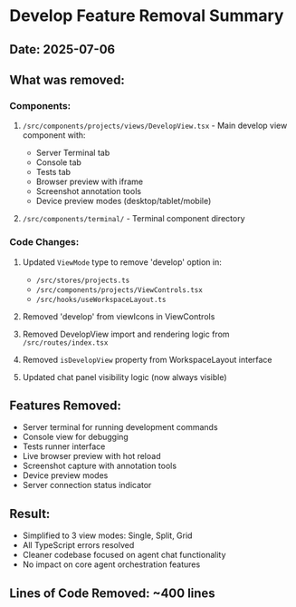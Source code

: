 # Develop Feature Removal Summary

## Date: 2025-07-06

## What was removed:

### Components:

1. `/src/components/projects/views/DevelopView.tsx` - Main develop view component with:
   - Server Terminal tab
   - Console tab
   - Tests tab
   - Browser preview with iframe
   - Screenshot annotation tools
   - Device preview modes (desktop/tablet/mobile)

2. `/src/components/terminal/` - Terminal component directory

### Code Changes:

1. Updated `ViewMode` type to remove 'develop' option in:
   - `/src/stores/projects.ts`
   - `/src/components/projects/ViewControls.tsx`
   - `/src/hooks/useWorkspaceLayout.ts`

2. Removed 'develop' from viewIcons in ViewControls

3. Removed DevelopView import and rendering logic from `/src/routes/index.tsx`

4. Removed `isDevelopView` property from WorkspaceLayout interface

5. Updated chat panel visibility logic (now always visible)

## Features Removed:

- Server terminal for running development commands
- Console view for debugging
- Tests runner interface
- Live browser preview with hot reload
- Screenshot capture with annotation tools
- Device preview modes
- Server connection status indicator

## Result:

- Simplified to 3 view modes: Single, Split, Grid
- All TypeScript errors resolved
- Cleaner codebase focused on agent chat functionality
- No impact on core agent orchestration features

## Lines of Code Removed: ~400 lines
